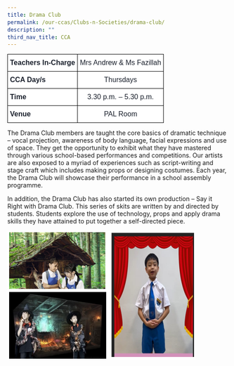 ```yaml
---
title: Drama Club
permalink: /our-ccas/Clubs-n-Societies/drama-club/
description: ""
third_nav_title: CCA
---
```

<style type="text/css">
.tg  {border-collapse:collapse;border-spacing:0;}
.tg td{border-color:black;border-style:solid;border-width:1px;font-family:Arial, sans-serif;font-size:14px;
  overflow:hidden;padding:10px 5px;word-break:normal;}
.tg th{border-color:black;border-style:solid;border-width:1px;font-family:Arial, sans-serif;font-size:14px;
  font-weight:normal;overflow:hidden;padding:10px 5px;word-break:normal;}
.tg .tg-mn4n{background-color:#FFF;color:#1A202C;font-size:16px;text-align:center;vertical-align:top}
.tg .tg-qvu4{background-color:#FFF;color:#1A202C;font-size:16px;font-weight:bold;text-align:left;vertical-align:top}
</style>
<table class="tg">
<thead>
  <tr>
    <th class="tg-qvu4">Teachers In-Charge</th>
    <th class="tg-mn4n">Mrs Andrew &amp; Ms Fazillah</th>
  </tr>
</thead>
<tbody>
  <tr>
    <td class="tg-qvu4">CCA Day/s</td>
    <td class="tg-mn4n">Thursdays</td>
  </tr>
  <tr>
    <td class="tg-qvu4">Time</td>
    <td class="tg-mn4n">3.30 p.m. – 5.30 p.m.</td>
  </tr>
  <tr>
    <td class="tg-qvu4">Venue</td>
    <td class="tg-mn4n">PAL Room</td>
  </tr>
</tbody>
</table>
	
The Drama Club members are taught the core basics of dramatic technique – vocal projection, awareness of body language, facial expressions and use of space. They get the opportunity to exhibit what they have mastered through various school-based performances and competitions. Our artists are also exposed to a myriad of experiences such as script-writing and stage craft which includes making props or designing costumes. Each year, the Drama Club will showcase their performance in a school assembly programme.

In addition, the Drama Club has also started its own production – Say it Right with Drama Club. This series of skits are written by and directed by students. Students explore the use of technology, props and apply drama skills they have attained to put together a self-directed piece. 

![](/images/drama(3).png)